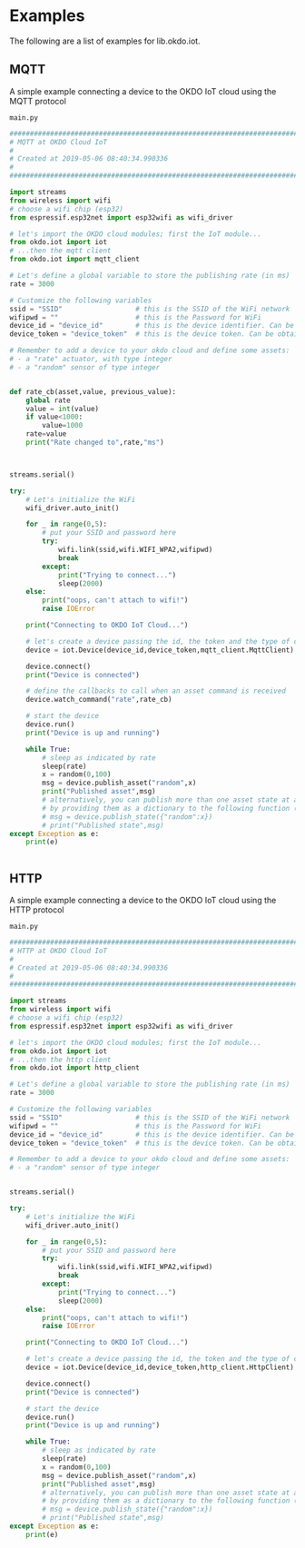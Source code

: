 # Examples

The following are a list of examples for lib.okdo.iot.

## MQTT


A simple example connecting a device to the OKDO IoT cloud using the MQTT protocol



```main.py```

```python
################################################################################
# MQTT at OKDO Cloud IoT
#
# Created at 2019-05-06 08:40:34.990336
#
################################################################################

import streams
from wireless import wifi
# choose a wifi chip (esp32)
from espressif.esp32net import esp32wifi as wifi_driver

# let's import the OKDO cloud modules; first the IoT module...
from okdo.iot import iot
# ...then the mqtt client
from okdo.iot import mqtt_client

# Let's define a global variable to store the publishing rate (in ms)
rate = 3000

# Customize the following variables
ssid = "SSID"                  # this is the SSID of the WiFi network
wifipwd = ""                   # this is the Password for WiFi
device_id = "device_id"        # this is the device identifier. Can be obtained from the OKDO cloud dashboard
device_token = "device_token"  # this is the device token. Can be obtained from the OKDO cloud dashboard

# Remember to add a device to your okdo cloud and define some assets:
# - a "rate" actuator, with type integer
# - a "random" sensor of type integer


def rate_cb(asset,value, previous_value):
    global rate
    value = int(value)
    if value<1000:
        value=1000
    rate=value
    print("Rate changed to",rate,"ms")



streams.serial()

try:
    # Let's initialize the WiFi
    wifi_driver.auto_init()

    for _ in range(0,5):
        # put your SSID and password here
        try:
            wifi.link(ssid,wifi.WIFI_WPA2,wifipwd)
            break
        except:
            print("Trying to connect...")
            sleep(2000)
    else:
        print("oops, can't attach to wifi!")
        raise IOError

    print("Connecting to OKDO IoT Cloud...")

    # let's create a device passing the id, the token and the type of client
    device = iot.Device(device_id,device_token,mqtt_client.MqttClient)

    device.connect()
    print("Device is connected")

    # define the callbacks to call when an asset command is received
    device.watch_command("rate",rate_cb)

    # start the device
    device.run()
    print("Device is up and running")

    while True:
        # sleep as indicated by rate
        sleep(rate)
        x = random(0,100)
        msg = device.publish_asset("random",x)
        print("Published asset",msg)
        # alternatively, you can publish more than one asset state at a time 
        # by providing them as a dictionary to the following function (uncomment to test)
        # msg = device.publish_state({"random":x})
        # print("Published state",msg)
except Exception as e:
    print(e)



```
## HTTP


A simple example connecting a device to the OKDO IoT cloud using the HTTP protocol




```main.py```

```python
################################################################################
# HTTP at OKDO Cloud IoT
#
# Created at 2019-05-06 08:40:34.990336
#
################################################################################

import streams
from wireless import wifi
# choose a wifi chip (esp32)
from espressif.esp32net import esp32wifi as wifi_driver

# let's import the OKDO cloud modules; first the IoT module...
from okdo.iot import iot
# ...then the http client
from okdo.iot import http_client

# Let's define a global variable to store the publishing rate (in ms)
rate = 3000

# Customize the following variables
ssid = "SSID"                  # this is the SSID of the WiFi network
wifipwd = ""                   # this is the Password for WiFi
device_id = "device_id"        # this is the device identifier. Can be obtained from the OKDO cloud dashboard
device_token = "device_token"  # this is the device token. Can be obtained from the OKDO cloud dashboard

# Remember to add a device to your okdo cloud and define some assets:
# - a "random" sensor of type integer


streams.serial()

try:
    # Let's initialize the WiFi
    wifi_driver.auto_init()

    for _ in range(0,5):
        # put your SSID and password here
        try:
            wifi.link(ssid,wifi.WIFI_WPA2,wifipwd)
            break
        except:
            print("Trying to connect...")
            sleep(2000)
    else:
        print("oops, can't attach to wifi!")
        raise IOError

    print("Connecting to OKDO IoT Cloud...")

    # let's create a device passing the id, the token and the type of client
    device = iot.Device(device_id,device_token,http_client.HttpClient)

    device.connect()
    print("Device is connected")

    # start the device
    device.run()
    print("Device is up and running")

    while True:
        # sleep as indicated by rate
        sleep(rate)
        x = random(0,100)
        msg = device.publish_asset("random",x)
        print("Published asset",msg)
        # alternatively, you can publish more than one asset state at a time 
        # by providing them as a dictionary to the following function (uncomment to test)
        # msg = device.publish_state({"random":x})
        # print("Published state",msg)
except Exception as e:
    print(e)




```
<!--stackedit_data:
eyJoaXN0b3J5IjpbLTQzMDIxMDc2NF19
-->